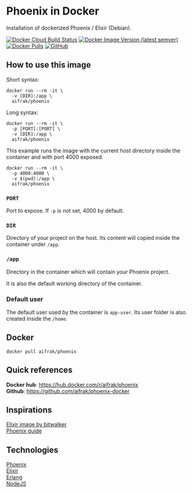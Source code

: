 # Phoenix in Docker

Installation of dockerized Phoenix / Elixir (Debian).

[![Docker Cloud Build Status](https://img.shields.io/docker/cloud/build/aifrak/phoenix)](https://hub.docker.com/r/aifrak/phoenix/builds)
[![Docker Image Version (latest semver)](https://img.shields.io/docker/v/aifrak/phoenix?color=orange&sort=semver)](https://hub.docker.com/r/aifrak/phoenix/tags)
[![Docker Pulls](https://img.shields.io/docker/pulls/aifrak/phoenix?color=yellow)](https://hub.docker.com/r/aifrak/phoenix/)
[![GitHub](https://img.shields.io/github/license/aifrak/phoenix-docker?color=blue)](https://github.com/aifrak/phoenix-docker/blob/master/LICENSE)

## How to use this image

Short syntax:

```
docker run --rm -it \
  -v [DIR]:/app \
  aifrak/phoenix
```

Long syntax:

```
docker run --rm -it \
  -p [PORT]:[PORT] \
  -v [DIR]:/app \
  aifrak/phoenix
```

This example runs the image with the current host directory inside the container and with port 4000 exposed.

```
docker run --rm -it \
  -p 4000:4000 \
  -v $(pwd):/app \
  aifrak/phoenix
```

### `PORT`

Port to expose. If `-p` is not set, 4000 by default.

### `DIR`

Directory of your project on the host. Its content will copied inside the container under `/app`.

### `/app`

Directory in the container which will contain your Phoenix project.

It is also the default working directory of the container.

### Default user

The default user used by the container is `app-user`. Its user folder is also created inside the `/home`.

## Docker

```
docker pull aifrak/phoenix
```

## Quick references

__Docker hub__: https://hub.docker.com/r/aifrak/phoenix \
__Github__: https://github.com/aifrak/phoenix-docker

## Inspirations

[Elixir image by bitwalker](https://github.com/bitwalker/alpine-elixir) \
[Phoenix guide](https://hexdocs.pm/phoenix)

## Technologies

[Phoenix](https://www.phoenixframework.org/) \
[Elixir](https://elixir-lang.org/) \
[Erlang](https://www.erlang.org/) \
[NodeJS](https://nodejs.org)
